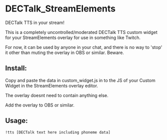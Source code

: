 # DECTalk_StreamElements
DECTalk TTS in your stream!

This is a completely uncontrolled/moderated DECTalk TTS custom widget for your StreamElements overlay for use in something like Twitch.

For now, it can be used by anyone in your chat, and there is no way to 'stop' it other than muting the overlay in OBS or similar. Beware.

## Install:

Copy and paste the data in custom_widget.js in to the JS of your Custom Widget in the StreamElements overlay editor. 

The overlay doesnt need to contain anything else. 

Add the overlay to OBS or similar.

## Usage:

```!tts [DECTalk text here including phoneme data]```
